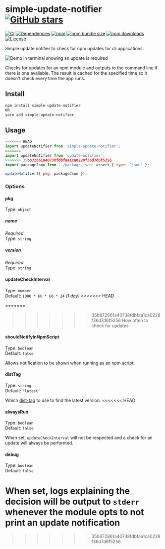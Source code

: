 # simple-update-notifier [![GitHub stars](https://img.shields.io/github/stars/alexbrazier/simple-update-notifier?label=Star%20Project&style=social)](https://github.com/alexbrazier/simple-update-notifier/stargazers)

[![CI](https://github.com/alexbrazier/simple-update-notifier/workflows/Build%20and%20Deploy/badge.svg)](https://github.com/alexbrazier/simple-update-notifier/actions)
[![Dependencies](https://img.shields.io/librariesio/release/npm/simple-update-notifier)](https://www.npmjs.com/package/simple-update-notifier?activeTab=dependencies)
[![npm](https://img.shields.io/npm/v/simple-update-notifier)](https://www.npmjs.com/package/simple-update-notifier)
[![npm bundle size](https://img.shields.io/bundlephobia/min/simple-update-notifier)](https://bundlephobia.com/result?p=simple-update-notifier)
[![npm downloads](https://img.shields.io/npm/dw/simple-update-notifier)](https://www.npmjs.com/package/simple-update-notifier)
[![License](https://img.shields.io/npm/l/simple-update-notifier)](./LICENSE)

Simple update notifier to check for npm updates for cli applications.

<img src="./.github/demo.png" alt="Demo in terminal showing an update is required">

Checks for updates for an npm module and outputs to the command line if there is one available. The result is cached for the specified time so it doesn't check every time the app runs.

## Install

```bash
npm install simple-update-notifier
OR
yarn add simple-update-notifier
```

## Usage

```js
<<<<<<< HEAD
import updateNotifier from 'simple-update-notifier';
=======
import updateNotifier from 'update-notifier';
>>>>>>> 35b872861a40738fdbfaa1ca0228f36d7d6f5256
import packageJson from './package.json' assert { type: 'json' };

updateNotifier({ pkg: packageJson });
```

### Options

#### pkg

Type: `object`

##### name

_Required_\
Type: `string`

##### version

_Required_\
Type: `string`

#### updateCheckInterval

Type: `number`\
Default: `1000 * 60 * 60 * 24` _(1 day)_
<<<<<<< HEAD

=======
>>>>>>> 35b872861a40738fdbfaa1ca0228f36d7d6f5256
How often to check for updates.

#### shouldNotifyInNpmScript

Type: `boolean`\
Default: `false`

Allows notification to be shown when running as an npm script.

#### distTag

Type: `string`\
Default: `'latest'`

Which [dist-tag](https://docs.npmjs.com/adding-dist-tags-to-packages) to use to find the latest version.
<<<<<<< HEAD

#### alwaysRun

Type: `boolean`\
Default: `false`

When set, `updateCheckInterval` will not be respected and a check for an update will always be performed.

#### debug

Type: `boolean`\
Default: `false`

When set, logs explaining the decision will be output to `stderr` whenever the module opts to not print an update notification
=======
>>>>>>> 35b872861a40738fdbfaa1ca0228f36d7d6f5256
